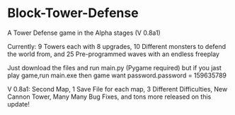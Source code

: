 # Block-Tower-Defense
A Tower Defense game in the Alpha stages (V 0.8a1)

Currently: 9 Towers each with 8 upgrades, 10 Different monsters to defend the world from, and 25 Pre-programmed waves with an endless freeplay

Just download the files and run main.py (Pygame required)
but if you jast play game,run main.exe
then game want password.password = 159635789

V 0.8a1: Second Map, 1 Save File for each map, 3 Different Difficulties, New Cannon Tower, Many Many Bug Fixes, and tons more released on this update!
